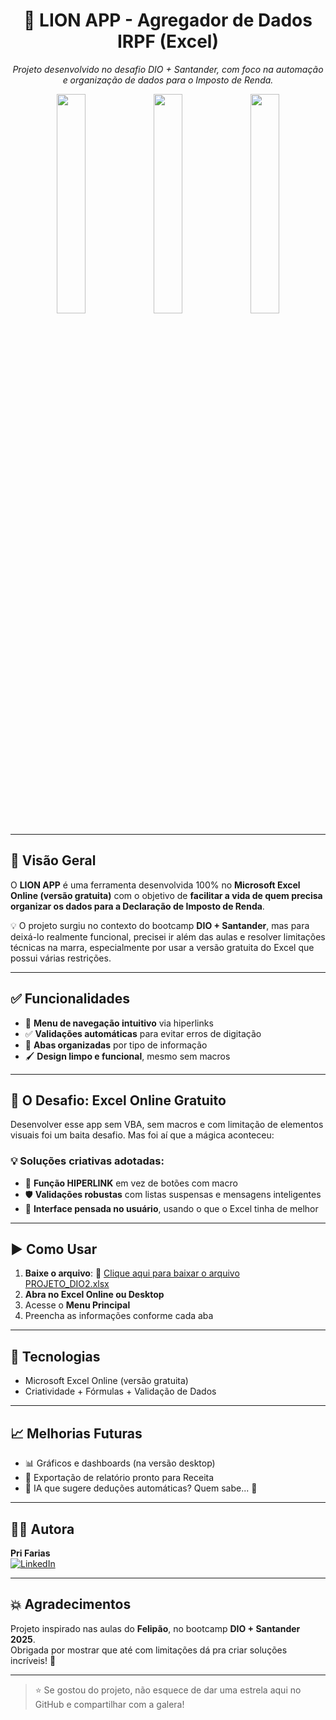 <h1 align="center">🦁 LION APP - Agregador de Dados IRPF (Excel)</h1>

<p align="center"><em>Projeto desenvolvido no desafio DIO + Santander, com foco na automação e organização de dados para o Imposto de Renda.</em></p>

<p align="center">
  <img src="https://i.postimg.cc/rF07t68Y/Captura-de-tela-2025-06-21-135703.png" width="30%">
  <img src="https://i.postimg.cc/yW4jZbPw/Captura-de-tela-2025-06-21-135844.png" width="30%">
  <img src="https://i.postimg.cc/x8SgkZgB/Captura-de-tela-2025-06-21-135953.png" width="30%">
</p>

---

## 📌 Visão Geral

O **LION APP** é uma ferramenta desenvolvida 100% no **Microsoft Excel Online (versão gratuita)** com o objetivo de **facilitar a vida de quem precisa organizar os dados para a Declaração de Imposto de Renda**.

💡 O projeto surgiu no contexto do bootcamp **DIO + Santander**, mas para deixá-lo realmente funcional, precisei ir além das aulas e resolver limitações técnicas na marra, especialmente por usar a versão gratuita do Excel que possui várias restrições.

---

## ✅ Funcionalidades

- 🧭 **Menu de navegação intuitivo** via hiperlinks
- ✅ **Validações automáticas** para evitar erros de digitação
- 📂 **Abas organizadas** por tipo de informação 
- 🖌️ **Design limpo e funcional**, mesmo sem macros

---

## 🚧 O Desafio: Excel Online Gratuito

Desenvolver esse app sem VBA, sem macros e com limitação de elementos visuais foi um baita desafio. Mas foi aí que a mágica aconteceu:

### 💡 Soluções criativas adotadas:
- 🧠 **Função HIPERLINK** em vez de botões com macro
- 🛡️ **Validações robustas** com listas suspensas e mensagens inteligentes
- 🎯 **Interface pensada no usuário**, usando o que o Excel tinha de melhor

---

## ▶️ Como Usar

1. **Baixe o arquivo**: 📁 [Clique aqui para baixar o arquivo PROJETO_DIO2.xlsx](./PROJETO_DIO2.xlsx)
2. **Abra no Excel Online ou Desktop**
3. Acesse o **Menu Principal**
4. Preencha as informações conforme cada aba

---

## 🧰 Tecnologias

- Microsoft Excel Online (versão gratuita)
- Criatividade + Fórmulas + Validação de Dados

---

## 📈 Melhorias Futuras

- 📊 Gráficos e dashboards (na versão desktop)
- 🧾 Exportação de relatório pronto para Receita
- 🧠 IA que sugere deduções automáticas? Quem sabe... 👀

---

## 👩‍💻 Autora

**Pri Farias**  
[![LinkedIn](https://img.shields.io/badge/LinkedIn-Visite%20meu%20perfil-blue?style=flat&logo=linkedin)](https://www.linkedin.com/in/priscilafarias-dev)
 

---

## 💥 Agradecimentos

Projeto inspirado nas aulas do **Felipão**, no bootcamp **DIO + Santander 2025**.  
Obrigada por mostrar que até com limitações dá pra criar soluções incríveis! 🚀

---

> ⭐️ Se gostou do projeto, não esquece de dar uma estrela aqui no GitHub e compartilhar com a galera!

